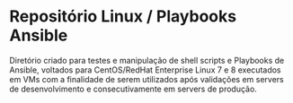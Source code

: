 # Repositório Linux / Playbooks Ansible

Diretório criado para testes e manipulação de shell scripts e Playbooks de Ansible,  voltados para CentOS/RedHat Enterprise Linux 7 e 8 executados em VMs com a finalidade de serem utilizados após validações em servers de desenvolvimento e consecutivamente em servers de produção.
